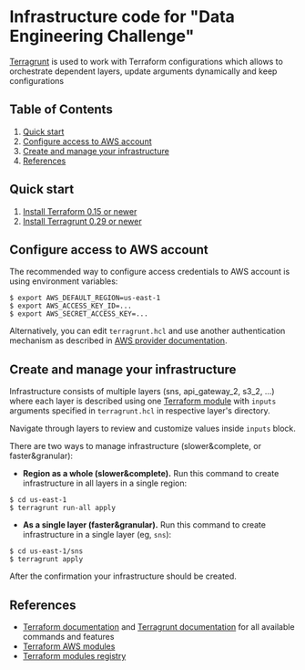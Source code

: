 # Infrastructure code for "Data Engineering Challenge"

[Terragrunt](https://terragrunt.gruntwork.io/) is used to work with Terraform configurations which allows to orchestrate dependent layers, update arguments dynamically and keep configurations

## Table of Contents

1. [Quick start](#quick-start)
1. [Configure access to AWS account](#configure-access-to-aws-account)
1. [Create and manage your infrastructure](#create-and-manage-your-infrastructure)
1. [References](#references)


## Quick start

1. [Install Terraform 0.15 or newer](https://learn.hashicorp.com/tutorials/terraform/install-cli)
1. [Install Terragrunt 0.29 or newer](https://terragrunt.gruntwork.io/docs/getting-started/install/)

## Configure access to AWS account

The recommended way to configure access credentials to AWS account is using environment variables:

```
$ export AWS_DEFAULT_REGION=us-east-1
$ export AWS_ACCESS_KEY_ID=...
$ export AWS_SECRET_ACCESS_KEY=...
```

Alternatively, you can edit `terragrunt.hcl` and use another authentication mechanism as described in [AWS provider documentation](https://registry.terraform.io/providers/hashicorp/aws/latest/docs#authentication).

## Create and manage your infrastructure

Infrastructure consists of multiple layers (sns, api_gateway_2, s3_2, ...) where each layer is described using one [Terraform module](https://www.terraform.io/docs/configuration/modules.html) with `inputs` arguments specified in `terragrunt.hcl` in respective layer's directory.

Navigate through layers to review and customize values inside `inputs` block.

There are two ways to manage infrastructure (slower&complete, or faster&granular):
- **Region as a whole (slower&complete).** Run this command to create infrastructure in all layers in a single region:

```
$ cd us-east-1
$ terragrunt run-all apply
```

- **As a single layer (faster&granular).** Run this command to create infrastructure in a single layer (eg, `sns`):

```
$ cd us-east-1/sns
$ terragrunt apply
```

After the confirmation your infrastructure should be created.


## References

* [Terraform documentation](https://www.terraform.io/docs/) and [Terragrunt documentation](https://terragrunt.gruntwork.io/docs/) for all available commands and features
* [Terraform AWS modules](https://github.com/terraform-aws-modules/)
* [Terraform modules registry](https://registry.terraform.io/)
